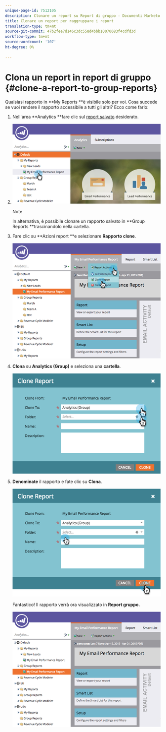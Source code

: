 ```yaml
---
unique-page-id: 7512105
description: Clonare un report su Report di gruppo - Documenti Marketo - Documentazione di prodotto
title: Clonare un report per raggruppare i report
translation-type: tm+mt
source-git-commit: 47b2fee7d146c3dc558d4bbb10070683f4cdfd3d
workflow-type: tm+mt
source-wordcount: '107'
ht-degree: 0%

---
```



# Clona un report in report di gruppo {#clone-a-report-to-group-reports}

Qualsiasi rapporto in **My Reports **è visibile solo per voi. Cosa succede se vuoi rendere il rapporto accessibile a tutti gli altri? Ecco come farlo:

1. Nell&#39;area **Analytics **fare clic sul [report salvato](../../../../product-docs/reporting/basic-reporting/creating-reports/save-a-report.md) desiderato.
1. ![](assets/image2015-4-21-11-3a25-3a54.png)

   >[!NOTE]
   >
   >In alternativa, è possibile clonare un rapporto salvato in **Group Reports **trascinandolo nella cartella.

1. Fare clic su **Azioni report **e selezionare **Rapporto clone**.

   ![](assets/image2015-4-21-11-3a29-3a32.png)

1. **Clona** su  **Analytics (Group)** e seleziona una  **cartella**.

   ![](assets/image2015-4-21-11-3a32-3a0.png)

1. **Denominate** il rapporto e fate clic su  **Clona**.

   ![](assets/image2015-4-21-11-3a33-3a11.png)

   Fantastico! Il rapporto verrà ora visualizzato in **Report gruppo.**

   ![](assets/image2015-4-21-11-3a37-3a25.png)

